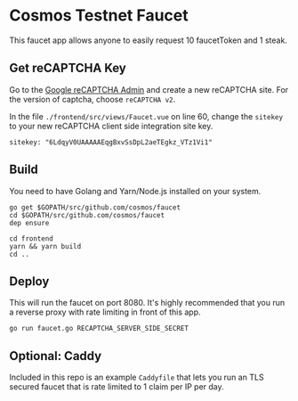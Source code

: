 # Cosmos Testnet Faucet

This faucet app allows anyone to easily request 10 faucetToken and 1 steak.

## Get reCAPTCHA Key

Go to the [Google reCAPTCHA Admin](https://www.google.com/recaptcha/admin) and create a new reCAPTCHA site. For the version of captcha, choose `reCAPTCHA v2`.

In the file `./frontend/src/views/Faucet.vue` on line 60, change the `sitekey` to your new reCAPTCHA client side integration site key.

```
sitekey: "6LdqyV0UAAAAAEqgBxvSsDpL2aeTEgkz_VTz1Vi1"
```

## Build

You need to have Golang and Yarn/Node.js installed on your system.

```
go get $GOPATH/src/github.com/cosmos/faucet
cd $GOPATH/src/github.com/cosmos/faucet
dep ensure

cd frontend
yarn && yarn build
cd ..
```

## Deploy

This will run the faucet on port 8080. It's highly recommended that you run a reverse proxy with rate limiting in front of this app.

```
go run faucet.go RECAPTCHA_SERVER_SIDE_SECRET
```

## Optional: Caddy

Included in this repo is an example `Caddyfile` that lets you run an TLS secured faucet that is rate limited to 1 claim per IP per day.
